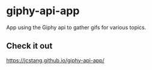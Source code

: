 # giphy-api-app
App using the Giphy api to gather gifs for various topics. 

## Check it out
https://jcstang.github.io/giphy-api-app/
